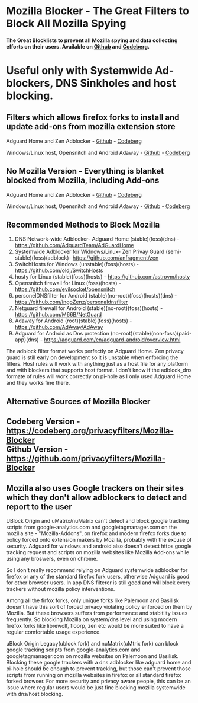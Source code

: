 # Mozilla Blocker - The Great Filters to Block All Mozilla Spying
#### The Great Blocklists to prevent all Mozilla spying and data collecting efforts on their users. Available on [Github](https://github.com/privacyfilters/Mozilla-Blocker) and [Codeberg](https://codeberg.org/privacyfilters/Mozilla-Blocker).

# Useful only with Systemwide Ad-blockers, DNS Sinkholes and host blocking.

## Filters which allows firefox forks to install and update add-ons from mozilla extension store
Adguard Home and Zen Adblocker - [Github](https://raw.githubusercontent.com/privacyfilters/Mozilla-Blocker/refs/heads/main/adblock_dns.txt) - [Codeberg](https://codeberg.org/privacyfilters/Mozilla-Blocker/raw/branch/main/adblock_dns.txt)

Windows/Linux host, Opensnitch and Android Adaway - [Github](https://raw.githubusercontent.com/privacyfilters/Mozilla-Blocker/refs/heads/main/hosts) - [Codeberg](https://codeberg.org/privacyfilters/Mozilla-Blocker/raw/branch/main/hosts)

## No Mozilla Version - Everything is blanket blocked from Mozilla, including Add-ons
Adguard Home and Zen Adblocker - [Github](https://raw.githubusercontent.com/privacyfilters/Mozilla-Blocker/refs/heads/main/adblock_dns_nomozilla.txt) - [Codeberg](https://codeberg.org/privacyfilters/Mozilla-Blocker/raw/branch/main/adblock_dns_nomozilla.txt)

Windows/Linux host, Opensnitch and Android Adaway - [Github](https://raw.githubusercontent.com/privacyfilters/Mozilla-Blocker/refs/heads/main/hosts_nomozilla) - [Codeberg](https://codeberg.org/privacyfilters/Mozilla-Blocker/raw/branch/main/hosts_nomozilla)

## Recommended Methods to Block Mozilla
1. DNS Network-wide Adblocker- Adguard Home (stable)(foss)(dns) - https://github.com/AdguardTeam/AdGuardHome
2. Systemwide Adblocker for Widnows/Linux- Zen Privay Guard (semi-stable)(foss)(adblock)- https://github.com/anfragment/zen
3. SwitchHosts for Windows (unstable)(foss)(hosts) - https://github.com/oldj/SwitchHosts
4. hosty for Linux (stable)(foss)(hosts) - https://github.com/astrovm/hosty
5. Opensnitch firewall for Linux (foss)(hosts) - https://github.com/evilsocket/opensnitch
6. personelDNSfilter for Android (stable)(no-root)(foss)(hosts)(dns) - https://github.com/IngoZenz/personaldnsfilter
7. Netguard firewall for Android (stable)(no-root)(foss)(hosts) - https://github.com/M66B/NetGuard
8. Adaway for Android (root)(stable)(foss)(hosts) - https://github.com/AdAway/AdAway
9. Adguard for Android as Dns protection (no-root)(stable)(non-foss)(paid-app)(dns) - https://adguard.com/en/adguard-android/overview.html

The adblock filter format works perfectly on Adguard Home.
Zen privacy guard is still early on development so it is unstable when enforcing the filters.
Host rules will work with anything just as a host file for any platform and with blockers that supports host format.
I don't know if the adblock_dns formate of rules will work correctly on pi-hole as I only used Adguard Home and they works fine there. 

## Alternative Sources of Mozilla Blocker
## Codeberg Version - https://codeberg.org/privacyfilters/Mozilla-Blocker <br>Github Version - https://github.com/privacyfilters/Mozilla-Blocker

## Mozilla also uses Google trackers on their sites which they don't allow adblockers to detect and report to the user
UBlock Origin and uMatrix/nuMatrix can't detect and block google tracking scripts from google-analytics.com and googletagmanager.com on the mozilla site - "Mozilla-Addons", on firefox and modern firefox forks due to policy forced onto extension makers by Mozilla, probably with the excuse of security. Adguard for windows and android also doesn't detect https google tracking request and scripts on mozilla websites like Mozilla Add-ons while using any broswers, even on chrome.

So I don't really recommend relying on Adguard systemwide adblocker for firefox or any of the standard firefox fork users, otherwise Adguard is good for other browser users. In app DNS filterer is still good and will block every trackers without mozilla policy interventions.

Among all the firfox forks, only unique forks like Palemoon and Basilisk doesn't have this sort of forced privacy violating policy enforced on them by Mozilla. But these browsers suffers from performance and stabitlity issues frequently. So blocking Mozilla on system/dns level and using modern firefox forks like librewolf, floorp, zen etc would be more suited to have a regular comfortable usage experience.

uBlock Origin Legacy(ublock fork) and nuMatrix(uMtrix fork) can block google tracking scripts from google-analytics.com and googletagmanager.com on mozilla websites on Palemoon and Basilisk. Blocking these google trackers with a dns adblocker like adguard home and pi-hole should be enough to prevent tracking, but those can't prevent those scripts from running on mozilla websites in firefox or all standard firefox forked browser. For more security and privacy aware people, this can be an issue where regular users would be just fine blocking mozilla systemwide with dns/host blocking.


